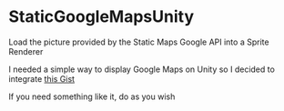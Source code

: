 # StaticGoogleMapsUnity
Load the picture provided by the Static Maps Google API into a Sprite Renderer

I needed a simple way to display Google Maps on Unity so I decided to integrate [this Gist](https://gist.github.com/derme302/d57a395b711b4ecf100f)

If you need something like it, do as you wish
